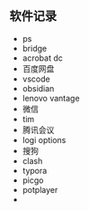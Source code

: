 ## 软件记录
- ps
- bridge
- acrobat dc
- 百度网盘
- vscode
- obsidian
- lenovo vantage
- 微信
- tim
- 腾讯会议
- logi options
- 搜狗
- clash
- typora
- picgo
- potplayer
- 